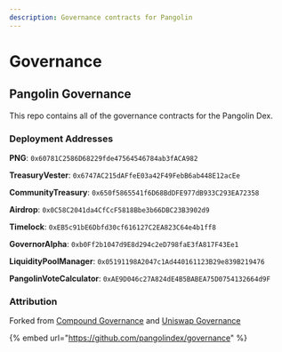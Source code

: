 ```yaml
---
description: Governance contracts for Pangolin
---
```


# Governance

## Pangolin Governance

This repo contains all of the governance contracts for the Pangolin Dex.

### Deployment Addresses

**PNG**: `0x60781C2586D68229fde47564546784ab3fACA982`

**TreasuryVester**: `0x6747AC215dAFfeE03a42F49FebB6ab448E12acEe`

**CommunityTreasury**: `0x650f5865541f6D68BdDFE977dB933C293EA72358`

**Airdrop**: `0x0C58C2041da4CfCcF5818Bbe3b66DBC23B3902d9`

**Timelock**: `0xEB5c91bE6Dbfd30cf616127C2EA823C64e4b1ff8`

**GovernorAlpha**: `0xb0Ff2b1047d9E8d294c2eD798faE3fA817F43Ee1`

**LiquidityPoolManager**: `0x05191198A2047c1Ad440161123B29e839B219476`

**PangolinVoteCalculator**: `0xAE9D046c27A824dE4B5BABEA75D0754132664d9F`

### Attribution

Forked from [Compound Governance](https://github.com/compound-finance/compound-protocol/tree/v2.8.1) and [Uniswap Governance](https://github.com/Uniswap/governance)

{% embed url="https://github.com/pangolindex/governance" %}



